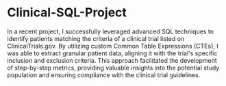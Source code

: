 # Clinical-SQL-Project
In a recent project, I successfully leveraged advanced SQL techniques to identify patients matching the criteria of a clinical trial listed on ClinicalTrials.gov. By utilizing custom Common Table Expressions (CTEs), I was able to extract granular patient data, aligning it with the trial's specific inclusion and exclusion criteria. This approach facilitated the development of step-by-step metrics, providing valuable insights into the potential study population and ensuring compliance with the clinical trial guidelines.  

